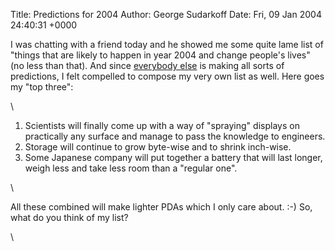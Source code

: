 Title: Predictions for 2004
Author: George Sudarkoff
Date: Fri, 09 Jan 2004 24:40:31 +0000

I was chatting with a friend today and he showed me some quite lame list
of "things that are likely to happen in year 2004 and change people's
lives" (no less than that). And since [everybody
else](http://www.kottke.org/04/01/predictions-for-2004) is making all
sorts of predictions, I felt compelled to compose my very own list as
well. Here goes my "top three":

\

1.  Scientists will finally come up with a way of "spraying" displays on
    practically any surface and manage to pass the knowledge to
    engineers.
2.  Storage will continue to grow byte-wise and to shrink inch-wise.
3.  Some Japanese company will put together a battery that will last
    longer, weigh less and take less room than a "regular one".

\

All these combined will make lighter PDAs which I only care about. :-)
So, what do you think of my list?

\

